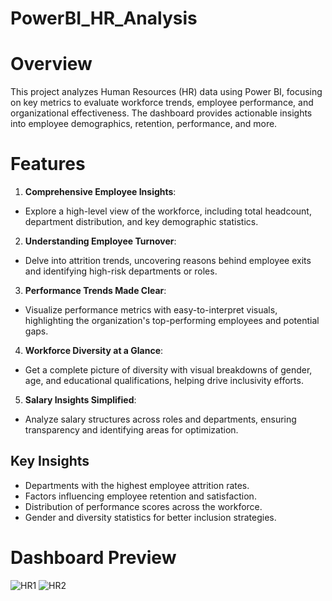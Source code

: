 # PowerBI_HR_Analysis
# Overview
This project analyzes Human Resources (HR) data using Power BI, focusing on key metrics to evaluate workforce trends, employee performance, and organizational effectiveness. The dashboard provides actionable insights into employee demographics, retention, performance, and more.

# Features
1. **Comprehensive Employee Insights**:
- Explore a high-level view of the workforce, including total headcount, department distribution, and key demographic statistics.

2. **Understanding Employee Turnover**:
- Delve into attrition trends, uncovering reasons behind employee exits and identifying high-risk departments or roles.

3. **Performance Trends Made Clear**:
- Visualize performance metrics with easy-to-interpret visuals, highlighting the organization's top-performing employees and potential gaps.

4. **Workforce Diversity at a Glance**:
- Get a complete picture of diversity with visual breakdowns of gender, age, and educational qualifications, helping drive inclusivity efforts.

5. **Salary Insights Simplified**:

- Analyze salary structures across roles and departments, ensuring transparency and identifying areas for optimization.

## Key Insights
- Departments with the highest employee attrition rates.
- Factors influencing employee retention and satisfaction.
- Distribution of performance scores across the workforce.
- Gender and diversity statistics for better inclusion strategies.

# Dashboard Preview
![HR1](https://github.com/user-attachments/assets/43acf93f-b9fc-4125-821a-2fffafa1ada6)
![HR2](https://github.com/user-attachments/assets/8e913536-bcbc-4a3f-bc51-08583784a9ce)
